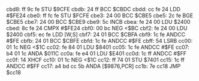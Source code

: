 cbd8: ff 9c fe     STU    $9CFE
cbdb: 24 ff        BCC    $CBDC
cbdd: cc fe 24     LDD    #$FE24
cbe0: ff fc fe     STU    $FCFE
cbe3: 24 00        BCC    $CBE5
cbe5: 2c fe        BGE    $CBE5
cbe7: 24 00        BCC    $CBE9
cbe9: 5c           INCB
cbea: fe 24 00     LDU    $2400
cbed: 8c fe 24     CMPX   #$FE24
cbf0: 00 bc        NEG    <$BC
cbf2: fe 24 00     LDU    $2400
cbf5: ec fe        LDD    [W,S]
cbf7: 24 01        BCC    $CBFA
cbf9: 1c fe        ANDCC  #$FE
cbfb: 24 01        BCC    $CBFE
cbfd: 1c fe        ANDCC  #$FE
cbff: 54           LSRB
cc00: 01 1c        NEG    <$1C
cc02: fe 84 01     LDU    $8401
cc05: 1c fe        ANDCC  #$FE
cc07: b4 01 1c     ANDA   $011C
cc0a: fe e4 01     LDU    $E401
cc0d: 1c ff        ANDCC  #$FF
cc0f: 14           XHCF
cc10: 01 1c        NEG    <$1C
cc12: ff 74 01     STU    $7401
cc15: 1c ff        ANDCC  #$FF
cc17: a4 bd cc 5b  ANDA   [$9876,PCR]
cc1b: 7e cc18     JMP    $cc18
